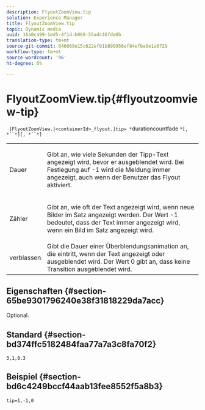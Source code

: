 ```yaml
---
description: FlyoutZoomView.tip
solution: Experience Manager
title: FlyoutZoomView.tip
topic: Dynamic media
uuid: 16a0ca99-1ed5-4f1d-b068-55adc46fde0b
translation-type: tm+mt
source-git-commit: 846069e15c622efb1b899956ef84efba9e1a6729
workflow-type: tm+mt
source-wordcount: '96'
ht-degree: 6%

---
```



# FlyoutZoomView.tip{#flyoutzoomview-tip}

` [FlyoutZoomView.|<containerId>_flyout.]tip= *`durationcountfade `*[, *``*][, *``*]`

<table id="table_E314540D347D47699C04EB80D20C0721"> 
 <tbody> 
  <tr> 
   <td colname="col1"> <p> <span class="codeph"><span class="varname"> Dauer</span></span> </p> </td> 
   <td colname="col2"> <p> Gibt an, wie viele Sekunden der Tipp-Text angezeigt wird, bevor er ausgeblendet wird. Bei Festlegung auf <span class="codeph"> -1</span> wird die Meldung immer angezeigt, auch wenn der Benutzer das Flyout aktiviert. </p> </td> 
  </tr> 
  <tr> 
   <td colname="col1"> <p> <span class="codeph"><span class="varname"> Zähler</span></span> </p> </td> 
   <td colname="col2"> <p> Gibt an, wie oft der Text angezeigt wird, wenn neue Bilder im Satz angezeigt werden. Der Wert <span class="codeph"> -1</span> bedeutet, dass der Text immer angezeigt wird, wenn ein Bild im Satz angezeigt wird. </p> </td> 
  </tr> 
  <tr> 
   <td colname="col1"> <p> <span class="codeph"><span class="varname"> verblassen</span></span> </p> </td> 
   <td colname="col2"> Gibt die Dauer einer Überblendungsanimation an, die eintritt, wenn der Text angezeigt oder ausgeblendet wird. Der Wert <span class="codeph"> 0</span> gibt an, dass keine Transition ausgeblendet wird. </td> 
  </tr> 
 </tbody> 
</table>

## Eigenschaften {#section-65be9301796240e38f31818229da7acc}

Optional.

## Standard {#section-bd374ffc5182484faa77a7a3c8fa70f2}

`3,1,0.3`

## Beispiel {#section-bd6c4249bccf44aab13fee8552f5a8b3}

`tip=1,-1,0`
